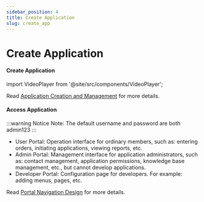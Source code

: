 ```yaml
---
sidebar_position: 4
title: Create Application
slug: create_app
---
```

# Create Application

#### Create Application

import VideoPlayer from '@site/src/components/VideoPlayer';

<VideoPlayer relatePath="/docs/tutorial/create_app.mp4" />

Read [Application Creation and Management](../devguide/app-creation-and-publishing/creating-and-deploying-applications) for more details.

#### Access Application

<VideoPlayer relatePath="/docs/tutorial/visit_app.mp4" />

:::warning Notice
Note: The default username and password are both admin123
:::
* User Portal: Operation interface for ordinary members, such as: entering orders, initiating applications, viewing reports, etc.
* Admin Portal: Management interface for application administrators, such as: contact management, application permissions, knowledge base management, etc., but cannot develop applications.
* Developer Portal: Configuration page for developers. For example: adding menus, pages, etc.

Read [Portal Navigation Design](../devguide/shell-and-page/portal-navigation-design) for more details.